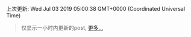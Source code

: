 
  
 上次更新: Wed Jul 03 2019 05:00:38 GMT+0000 (Coordinated Universal Time) 

 > 仅显示一小时内更新的post, [更多...](screenshots/)
  